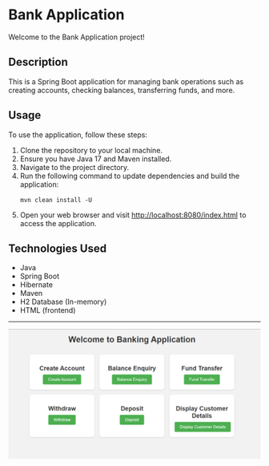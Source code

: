 # Bank Application

Welcome to the Bank Application project!

## Description

This is a Spring Boot application for managing bank operations such as creating accounts, checking balances, transferring funds, and more.

## Usage

To use the application, follow these steps:

1. Clone the repository to your local machine.
2. Ensure you have Java 17 and Maven installed.
3. Navigate to the project directory.
4. Run the following command to update dependencies and build the application:
    ```shell
    mvn clean install -U
    ```
5. Open your web browser and visit [http://localhost:8080/index.html](http://localhost:8080/index.html) to access the application.

## Technologies Used

- Java
- Spring Boot
- Hibernate
- Maven
- H2 Database (In-memory)
- HTML (frontend)

---

![bank-application.png](app-screenshots%2Fbank-application.png)
